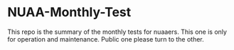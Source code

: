 # NUAA-Monthly-Test
This repo is the summary of the monthly tests for nuaaers. This one is only for operation and maintenance. Public one please turn to the other.
